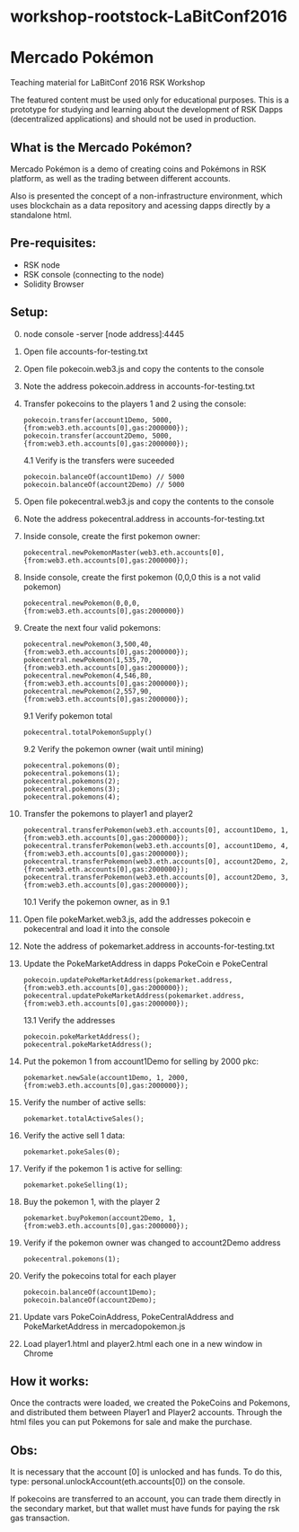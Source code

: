 # workshop-rootstock-LaBitConf2016
# Mercado Pokémon

Teaching material for LaBitConf 2016 RSK Workshop

The featured content must be used only for educational purposes.
This is a prototype for studying and learning about the development of RSK Dapps (decentralized applications) and should not be used in production.

## What is the Mercado Pokémon?
Mercado Pokémon is a demo of creating coins and Pokémons in RSK platform, as well as the trading between different accounts.

Also is presented the concept of a non-infrastructure environment, which uses blockchain as a data repository and acessing dapps directly by a standalone html.

## Pre-requisites:
- RSK node
- RSK console (connecting to the node)
- Solidity Browser

## Setup:

0. node console -server [node address]:4445

1. Open file accounts-for-testing.txt

2. Open file pokecoin.web3.js and copy the contents to the console

3. Note the address pokecoin.address in accounts-for-testing.txt

4. Transfer pokecoins to the players 1 and 2 using the console:
    ```
    pokecoin.transfer(account1Demo, 5000, {from:web3.eth.accounts[0],gas:2000000});
    pokecoin.transfer(account2Demo, 5000, {from:web3.eth.accounts[0],gas:2000000});
    ```
    
    4.1 Verify is the transfers were suceeded
    ```
    pokecoin.balanceOf(account1Demo) // 5000
    pokecoin.balanceOf(account2Demo) // 5000
    ```
    
5. Open file pokecentral.web3.js and copy the contents to the console

6.  Note the address pokecentral.address in accounts-for-testing.txt

7. Inside console, create the first pokemon owner:
    ```
    pokecentral.newPokemonMaster(web3.eth.accounts[0], {from:web3.eth.accounts[0],gas:2000000});
    ```
    
8. Inside console, create the first pokemon (0,0,0 this is a not valid pokemon)
    ```
    pokecentral.newPokemon(0,0,0, {from:web3.eth.accounts[0],gas:2000000})
    ```
    
9. Create the next four valid pokemons:
    ```
    pokecentral.newPokemon(3,500,40, {from:web3.eth.accounts[0],gas:2000000});
    pokecentral.newPokemon(1,535,70, {from:web3.eth.accounts[0],gas:2000000});
    pokecentral.newPokemon(4,546,80, {from:web3.eth.accounts[0],gas:2000000});
    pokecentral.newPokemon(2,557,90, {from:web3.eth.accounts[0],gas:2000000});
    ```    
    
    9.1 Verify pokemon total
    ```
    pokecentral.totalPokemonSupply()
    ```
    
    9.2 Verify the pokemon owner (wait until mining)
    ```
    pokecentral.pokemons(0);
    pokecentral.pokemons(1);
    pokecentral.pokemons(2);
    pokecentral.pokemons(3);
    pokecentral.pokemons(4);
    ```
    
10. Transfer the pokemons to player1 and player2
    ```    
    pokecentral.transferPokemon(web3.eth.accounts[0], account1Demo, 1,{from:web3.eth.accounts[0],gas:2000000});
    pokecentral.transferPokemon(web3.eth.accounts[0], account1Demo, 4,{from:web3.eth.accounts[0],gas:2000000});
    pokecentral.transferPokemon(web3.eth.accounts[0], account2Demo, 2,{from:web3.eth.accounts[0],gas:2000000});
    pokecentral.transferPokemon(web3.eth.accounts[0], account2Demo, 3,{from:web3.eth.accounts[0],gas:2000000});
    ```    
    
    10.1 Verify the pokemon owner, as in 9.1

11. Open file pokeMarket.web3.js, add the addresses pokecoin e pokecentral and load it into the console

12. Note the address of pokemarket.address in accounts-for-testing.txt

13. Update the PokeMarketAddress in dapps PokeCoin e PokeCentral
    ```    
    pokecoin.updatePokeMarketAddress(pokemarket.address, {from:web3.eth.accounts[0],gas:2000000});
    pokecentral.updatePokeMarketAddress(pokemarket.address, {from:web3.eth.accounts[0],gas:2000000});
    ```    
    
    13.1 Verify the addresses
    ```
    pokecoin.pokeMarketAddress();
    pokecentral.pokeMarketAddress();
    ```    
    
14. Put the pokemon 1 from account1Demo for selling by 2000 pkc:
    ```
    pokemarket.newSale(account1Demo, 1, 2000, {from:web3.eth.accounts[0],gas:2000000});
    ```    
    
15. Verify the number of active sells:
    ```
    pokemarket.totalActiveSales();
    ```
    
16. Verify the active sell 1 data:
    ```         
    pokemarket.pokeSales(0);
    ```    
    
17. Verify if the pokemon 1 is active for selling:
    ```
    pokemarket.pokeSelling(1);
    ```
    
18. Buy the pokemon 1, with the player 2
    ```
    pokemarket.buyPokemon(account2Demo, 1, {from:web3.eth.accounts[0],gas:2000000});
    ```   
    
19. Verify if the pokemon owner was changed to account2Demo address
    ```
    pokecentral.pokemons(1);
    ```
    
20. Verify the pokecoins total for each player
    ```
    pokecoin.balanceOf(account1Demo);
    pokecoin.balanceOf(account2Demo);
    ```  
    
21. Update vars PokeCoinAddress, PokeCentralAddress and PokeMarketAddress in mercadopokemon.js

22. Load player1.html and player2.html each one in a new window in Chrome


## How it works: 


Once the contracts were loaded, we created the PokeCoins and Pokemons, and distributed them between Player1 and Player2 accounts.
Through the html files you can put Pokemons for sale and make the purchase.

## Obs:
It is necessary that the account [0] is unlocked and has funds. To do this, type: personal.unlockAccount(eth.accounts[0]) on the console.

If pokecoins are transferred to an account, you can trade them directly in the secondary market, but that wallet must have funds for paying the rsk gas transaction.
